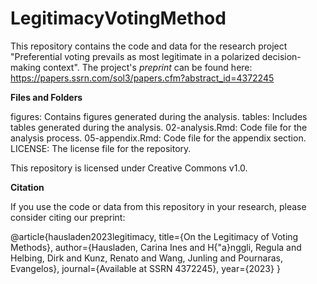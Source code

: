 # LegitimacyVotingMethod

This repository contains the code and data for the research project "Preferential voting prevails as most legitimate in a polarized decision-making context". 
The project's _preprint_ can be found here: https://papers.ssrn.com/sol3/papers.cfm?abstract_id=4372245

**Files and Folders**

figures: Contains figures generated during the analysis.
tables: Includes tables generated during the analysis.
02-analysis.Rmd: Code file for the analysis process.
05-appendix.Rmd: Code file for the appendix section.
LICENSE: The license file for the repository.

This repository is licensed under Creative Commons v1.0.

**Citation**

If you use the code or data from this repository in your research, please consider citing our preprint:

@article{hausladen2023legitimacy,
  title={On the Legitimacy of Voting Methods},
  author={Hausladen, Carina Ines and H{\"a}nggli, Regula and Helbing, Dirk and Kunz, Renato and Wang, Junling and Pournaras, Evangelos},
  journal={Available at SSRN 4372245},
  year={2023}
}





